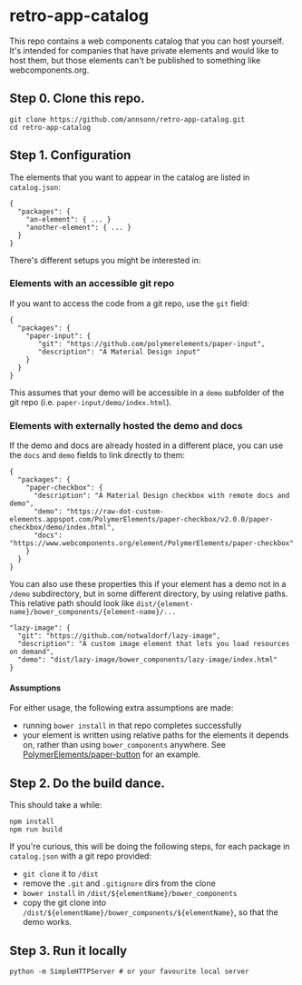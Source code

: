# retro-app-catalog

This repo contains a web components catalog that you can host yourself.
It's intended for companies that have private elements and would like
to host them, but those elements can't be published to something like
webcomponents.org.

## Step 0. Clone this repo.
```
git clone https://github.com/annsonn/retro-app-catalog.git
cd retro-app-catalog
```

## Step 1. Configuration
The elements that you want to appear in the catalog are listed in `catalog.json`:

```
{
  "packages": {
    "an-element": { ... }
    "another-element": { ... }
  }
}
```

There's different setups you might be interested in:

### Elements with an accessible git repo
If you want to access the code from a git repo, use the `git` field:

```
{
  "packages": {
    "paper-input": {
       "git": "https://github.com/polymerelements/paper-input",
       "description": "A Material Design input"
    }
  }
}
```

This assumes that your demo will be accessible in a `demo` subfolder
of the git repo (i.e. `paper-input/demo/index.html`).

### Elements with externally hosted the demo and docs
If the demo and docs are already hosted in a different place, you can use the
`docs` and `demo` fields to link directly to them:
```
{
  "packages": {
    "paper-checkbox": {
      "description": "A Material Design checkbox with remote docs and demo",
      "demo": "https://raw-dot-custom-elements.appspot.com/PolymerElements/paper-checkbox/v2.0.0/paper-checkbox/demo/index.html",
      "docs": "https://www.webcomponents.org/element/PolymerElements/paper-checkbox"
    }
  }
}
```

You can also use these properties this if your element has a demo not
in a `/demo` subdirectory, but in some different directory, by using relative paths.
This relative path should look like `dist/{element-name}/bower_components/{element-name}/...`

```
"lazy-image": {
  "git": "https://github.com/notwaldorf/lazy-image",
  "description": "A custom image element that lets you load resources on demand",
  "demo": "dist/lazy-image/bower_components/lazy-image/index.html"    
}
```

#### Assumptions
For either usage, the following extra assumptions are made:
- running `bower install` in that repo completes successfully
- your element is written using relative paths for the elements it
depends on, rather than using `bower_components` anywhere. See
[PolymerElements/paper-button](https://github.com/PolymerElements/paper-button/blob/master/paper-button.html#L11) for an example.

## Step 2. Do the build dance.
This should take a while:

```
npm install
npm run build
```

If you're curious, this will be doing the following steps, for each package in `catalog.json`
with a git repo provided:
- `git clone` it to `/dist`
- remove the `.git` and `.gitignore` dirs from the clone
- `bower install` in `/dist/${elementName}/bower_components`
- copy the git clone into `/dist/${elementName}/bower_components/${elementName}`,
so that the demo works.

## Step 3. Run it locally

```
python -m SimpleHTTPServer # or your favourite local server
```
